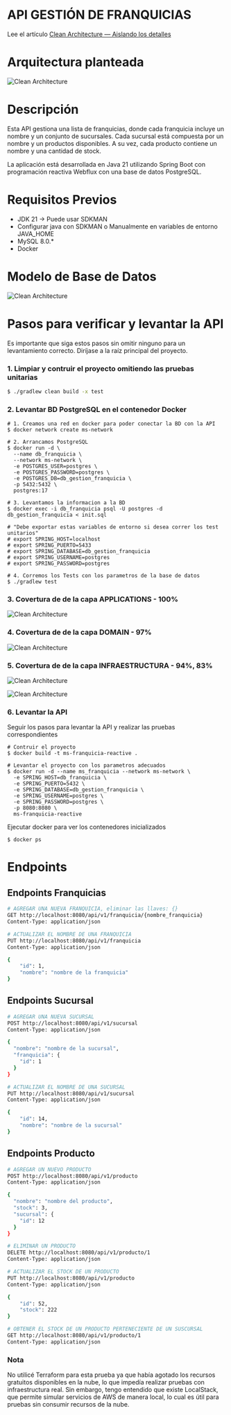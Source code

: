 # API GESTIÓN DE FRANQUICIAS

Lee el artículo [Clean Architecture — Aislando los detalles](https://medium.com/bancolombia-tech/clean-architecture-aislando-los-detalles-4f9530f35d7a)

# Arquitectura planteada

![Clean Architecture](https://miro.medium.com/max/1400/1*ZdlHz8B0-qu9Y-QO3AXR_w.png)


# Descripción

Esta API gestiona una lista de franquicias, donde cada franquicia incluye un nombre y un conjunto de sucursales. Cada sucursal está compuesta por un nombre y un productos disponibles. A su vez, cada producto contiene un nombre y una cantidad de stock.

La aplicación está desarrollada en Java 21 utilizando Spring Boot con programación reactiva Webflux con una base de datos PostgreSQL.

# Requisitos Previos

- JDK 21 -> Puede usar SDKMAN
- Configurar java con SDKMAN o Manualmente en variables de entorno JAVA_HOME
- MySQL 8.0.*
- Docker

# Modelo de Base de Datos
![Clean Architecture](./captures/mer.png)


# Pasos para verificar y levantar la API
Es importante que siga estos pasos sin omitir ninguno para un levantamiento correcto. Diríjase a la raíz principal del proyecto.

### 1. Limpiar y contruir el proyecto omitiendo las pruebas unitarias
```bash
$ ./gradlew clean build -x test
```

### 2. Levantar BD PostgreSQL en el contenedor Docker

```docker
# 1. Creamos una red en docker para poder conectar la BD con la API
$ docker network create ms-network

# 2. Arrancamos PostgreSQL
$ docker run -d \
  --name db_franquicia \
  --network ms-network \
  -e POSTGRES_USER=postgres \
  -e POSTGRES_PASSWORD=postgres \
  -e POSTGRES_DB=db_gestion_franquicia \
  -p 5432:5432 \
  postgres:17

# 3. Levantamos la informacion a la BD
$ docker exec -i db_franquicia psql -U postgres -d db_gestion_franquicia < init.sql

# "Debe exportar estas variables de entorno si desea correr los test unitarios"
# export SPRING_HOST=localhost
# export SPRING_PUERTO=5433
# export SPRING_DATABASE=db_gestion_franquicia
# export SPRING_USERNAME=postgres
# export SPRING_PASSWORD=postgres

# 4. Corremos los Tests con los parametros de la base de datos
$ ./gradlew test
```

### 3. Covertura de de la capa APPLICATIONS - 100%
![Clean Architecture](./captures/cov1.png)

### 4. Covertura de de la capa DOMAIN - 97%
![Clean Architecture](./captures/cov2.png)

### 5. Covertura de de la capa INFRAESTRUCTURA - 94%, 83% 
![Clean Architecture](./captures/cov3.png)

![Clean Architecture](./captures/cov4.png)

### 6. Levantar la API
Seguir los pasos para levantar la API y realizar las pruebas correspondientes

```docker
# Contruir el proyecto
$ docker build -t ms-franquicia-reactive .

# Levantar el proyecto con los parametros adecuados
$ docker run -d --name ms_franquicia --network ms-network \
  -e SPRING_HOST=db_franquicia \
  -e SPRING_PUERTO=5432 \
  -e SPRING_DATABASE=db_gestion_franquicia \
  -e SPRING_USERNAME=postgres \
  -e SPRING_PASSWORD=postgres \
  -p 8080:8080 \
  ms-franquicia-reactive
```

Ejecutar docker para ver los contenedores inicializados
```docker
$ docker ps
```

# Endpoints
## Endpoints Franquicias
```bash
# AGREGAR UNA NUEVA FRANQUICIA, eliminar las llaves: {}
GET http://localhost:8080/api/v1/franquicia/{nombre_franquicia}
Content-Type: application/json
```

```bash
# ACTUALIZAR EL NOMBRE DE UNA FRANQUICIA
PUT http://localhost:8080/api/v1/franquicia
Content-Type: application/json

{
    "id": 1,
    "nombre": "nombre de la franquicia"
}
```

## Endpoints Sucursal

```bash
# AGREGAR UNA NUEVA SUCURSAL
POST http://localhost:8080/api/v1/sucursal
Content-Type: application/json

{
  "nombre": "nombre de la sucursal",
  "franquicia": {
    "id": 1
  }
}
```

```bash
# ACTUALIZAR EL NOMBRE DE UNA SUCURSAL
PUT http://localhost:8080/api/v1/sucursal
Content-Type: application/json

{
    "id": 14,
    "nombre": "nombre de la sucursal"
}
```

## Endpoints Producto

```bash
# AGREGAR UN NUEVO PRODUCTO
POST http://localhost:8080/api/v1/producto
Content-Type: application/json

{
  "nombre": "nombre del producto",
  "stock": 3,
  "sucursal": {
    "id": 12
  }
}
```

```bash
# ELIMINAR UN PRODUCTO
DELETE http://localhost:8080/api/v1/producto/1
Content-Type: application/json
```

```bash
# ACTUALIZAR EL STOCK DE UN PRODUCTO
PUT http://localhost:8080/api/v1/producto
Content-Type: application/json

{
    "id": 52,
    "stock": 222
}
```

```bash
# OBTENER EL STOCK DE UN PRODUCTO PERTENECIENTE DE UN SUSCURSAL
GET http://localhost:8080/api/v1/producto/1
Content-Type: application/json
```

### Nota
No utilicé Terraform para esta prueba ya que había agotado los recursos gratuitos disponibles en la nube, lo que impedía realizar pruebas con infraestructura real. Sin embargo, tengo entendido que existe LocalStack, que permite simular servicios de AWS de manera local, lo cual es útil para pruebas sin consumir recursos de la nube.